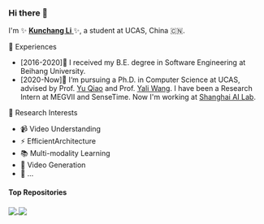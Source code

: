 ### Hi there 👋 

I'm  ✨ <a href='[https://scholar.google.com/citations?user=D4tLSbsAAAA](https://andy1621.github.io/)J'> **Kunchang Li** </a> ✨, a student at UCAS, China 🇨🇳. 

<!-- ➡️ **You can find my detailed CV [here](https://github.com/Andy1621/Andy1621/blob/main/CV_LIKUNCHANG.pdf).**-->


💼 Experiences
- [2016-2020]🎉 I received my B.E. degree in Software Engineering at Beihang University.
- [2020-Now]💪 I‘m pursuing a Ph.D. in Computer Science at UCAS, advised by Prof. <a href='https://scholar.google.com/citations?user=gFtI-8QAAAAJ'>Yu Qiao</a> and Prof. <a href='https://scholar.google.com/citations?user=hD948dkAAAAJ'>Yali Wang</a>. I have been a Research Intern at MEGVII and SenseTime. Now I'm working at <a href='https://www.shlab.org.cn/'> Shanghai AI Lab</a>.


🔭 Research Interests
- 📹 Video Understanding
- ⚡️ EfficientArchitecture
- 📚 Multi-modality Learning
- 🦄 Video Generation
- 🤔 ...

<!-- | <a href="https://github.com/Andy1621"><img align="center" src="https://github-readme-stats.vercel.app/api?username=Andy1621&show_icons=true&include_all_commits=true&theme=default&hide_border=true" alt="Andy1621's github stats" /></a> | <a href="https://github.com/Andy1621"><img align="center" src="https://github-readme-stats.vercel.app/api/top-langs/?username=Andy1621&layout=compact&theme=default&hide_border=true" /></a> |
| ------------- | ------------- |-->

#### Top Repositories

<a href="https://github.com/OpenGVLab/Ask-Anything">
  <img align="center" src="https://github-readme-stats.vercel.app/api/pin/?username=OpenGVLab&repo=Ask-Anything&theme=default" />
</a>
<a href="https://github.com/Sense-X/UniFormer">
  <img align="center" src="https://github-readme-stats.vercel.app/api/pin/?username=Sense-X&repo=UniFormer&theme=default" />
</a>
<!-- <a href="https://github.com/Andy1621/seg-for-fun">
  <img align="center" src="https://github-readme-stats.vercel.app/api/pin/?username=Andy1621&repo=seg-for-fun&theme=default" />
</a> -->
<!-- <a href="https://github.com/Andy1621/CT-Net">
  <img align="center" src="https://github-readme-stats.vercel.app/api/pin/?username=Andy1621&repo=CT-Net&theme=default" />
</a> -->
